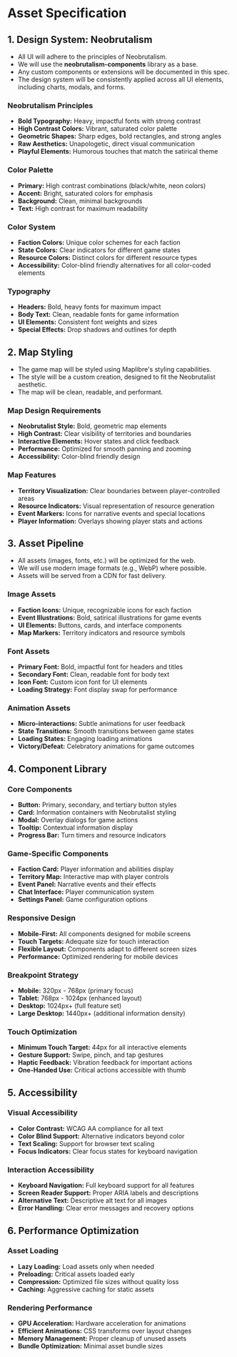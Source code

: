 # **Asset Specification**

## **1. Design System: Neobrutalism**

* All UI will adhere to the principles of Neobrutalism.
* We will use the **neobrutalism-components** library as a base.
* Any custom components or extensions will be documented in this spec.
* The design system will be consistently applied across all UI elements, including charts, modals, and forms.

### **Neobrutalism Principles**
- **Bold Typography:** Heavy, impactful fonts with strong contrast
- **High Contrast Colors:** Vibrant, saturated color palette
- **Geometric Shapes:** Sharp edges, bold rectangles, and strong angles
- **Raw Aesthetics:** Unapologetic, direct visual communication
- **Playful Elements:** Humorous touches that match the satirical theme

### **Color Palette**
- **Primary:** High contrast combinations (black/white, neon colors)
- **Accent:** Bright, saturated colors for emphasis
- **Background:** Clean, minimal backgrounds
- **Text:** High contrast for maximum readability

### **Color System**
- **Faction Colors:** Unique color schemes for each faction
- **State Colors:** Clear indicators for different game states
- **Resource Colors:** Distinct colors for different resource types
- **Accessibility:** Color-blind friendly alternatives for all color-coded elements

### **Typography**
- **Headers:** Bold, heavy fonts for maximum impact
- **Body Text:** Clean, readable fonts for game information
- **UI Elements:** Consistent font weights and sizes
- **Special Effects:** Drop shadows and outlines for depth

## **2. Map Styling**

* The game map will be styled using Maplibre's styling capabilities.
* The style will be a custom creation, designed to fit the Neobrutalist aesthetic.
* The map will be clean, readable, and performant.

### **Map Design Requirements**
- **Neobrutalist Style:** Bold, geometric map elements
- **High Contrast:** Clear visibility of territories and boundaries
- **Interactive Elements:** Hover states and click feedback
- **Performance:** Optimized for smooth panning and zooming
- **Accessibility:** Color-blind friendly design

### **Map Features**
- **Territory Visualization:** Clear boundaries between player-controlled areas
- **Resource Indicators:** Visual representation of resource generation
- **Event Markers:** Icons for narrative events and special locations
- **Player Information:** Overlays showing player stats and actions

## **3. Asset Pipeline**

* All assets (images, fonts, etc.) will be optimized for the web.
* We will use modern image formats (e.g., WebP) where possible.
* Assets will be served from a CDN for fast delivery.

### **Image Assets**
- **Faction Icons:** Unique, recognizable icons for each faction
- **Event Illustrations:** Bold, satirical illustrations for game events
- **UI Elements:** Buttons, cards, and interface components
- **Map Markers:** Territory indicators and resource symbols

### **Font Assets**
- **Primary Font:** Bold, impactful font for headers and titles
- **Secondary Font:** Clean, readable font for body text
- **Icon Font:** Custom icon font for UI elements
- **Loading Strategy:** Font display swap for performance

### **Animation Assets**
- **Micro-interactions:** Subtle animations for user feedback
- **State Transitions:** Smooth transitions between game states
- **Loading States:** Engaging loading animations
- **Victory/Defeat:** Celebratory animations for game outcomes

## **4. Component Library**

### **Core Components**
- **Button:** Primary, secondary, and tertiary button styles
- **Card:** Information containers with Neobrutalist styling
- **Modal:** Overlay dialogs for game actions
- **Tooltip:** Contextual information display
- **Progress Bar:** Turn timers and resource indicators

### **Game-Specific Components**
- **Faction Card:** Player information and abilities display
- **Territory Map:** Interactive map with player controls
- **Event Panel:** Narrative events and their effects
- **Chat Interface:** Player communication system
- **Settings Panel:** Game configuration options

### **Responsive Design**
- **Mobile-First:** All components designed for mobile screens
- **Touch Targets:** Adequate size for touch interaction
- **Flexible Layout:** Components adapt to different screen sizes
- **Performance:** Optimized rendering for mobile devices

### **Breakpoint Strategy**
- **Mobile:** 320px - 768px (primary focus)
- **Tablet:** 768px - 1024px (enhanced layout)
- **Desktop:** 1024px+ (full feature set)
- **Large Desktop:** 1440px+ (additional information density)

### **Touch Optimization**
- **Minimum Touch Target:** 44px for all interactive elements
- **Gesture Support:** Swipe, pinch, and tap gestures
- **Haptic Feedback:** Vibration feedback for important actions
- **One-Handed Use:** Critical actions accessible with thumb

## **5. Accessibility**

### **Visual Accessibility**
- **Color Contrast:** WCAG AA compliance for all text
- **Color Blind Support:** Alternative indicators beyond color
- **Text Scaling:** Support for browser text scaling
- **Focus Indicators:** Clear focus states for keyboard navigation

### **Interaction Accessibility**
- **Keyboard Navigation:** Full keyboard support for all features
- **Screen Reader Support:** Proper ARIA labels and descriptions
- **Alternative Text:** Descriptive alt text for all images
- **Error Handling:** Clear error messages and recovery options

## **6. Performance Optimization**

### **Asset Loading**
- **Lazy Loading:** Load assets only when needed
- **Preloading:** Critical assets loaded early
- **Compression:** Optimized file sizes without quality loss
- **Caching:** Aggressive caching for static assets

### **Rendering Performance**
- **GPU Acceleration:** Hardware acceleration for animations
- **Efficient Animations:** CSS transforms over layout changes
- **Memory Management:** Proper cleanup of unused assets
- **Bundle Optimization:** Minimal asset bundle sizes 